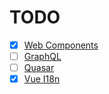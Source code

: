 # TODO

- [x] [Web Components](https://github.com/43081j/eslint-plugin-wc)
- [ ] [GraphQL](https://github.com/apollographql/eslint-plugin-graphql)
- [ ] [Quasar](https://github.com/quasarframework/eslint-plugin-quasar)
- [x] [Vue I18n](https://github.com/intlify/eslint-plugin-vue-i18n)
